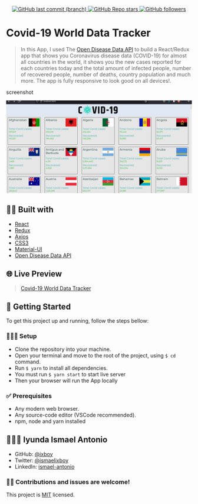 <p align="center">
  <a href="https://github.com/ixboy/countries-covid19-tracker">
    <img alt="GitHub last commit (branch)" src="https://img.shields.io/github/last-commit/ixboy/countries-covid19-tracker/main?color=blue&style=flat-square">
  </a>
  <a href="https://github.com/ixboy/countries-covid19-tracker">
    <img alt="GitHub Repo stars" src="https://img.shields.io/github/stars/ixboy/countries-covid19-tracker?color=pink&label=%E2%98%85%20stars%20&style=flat-square">
  </a>
  <a href="https://github.com/ixboy">
    <img alt="GitHub followers" src="https://img.shields.io/github/followers/ixboy?color=yellow&logo=github&style=flat-square">
  </a>
</p>

# Covid-19 World Data Tracker

> In this App, I used The [Open Disease Data API](https://disease.sh/) to build a React/Redux app that shows you Coronavirus disease data (COVID-19) for almost all countries in the world, it shows you the new cases reported for each countries today and the total amount of infected people, number of recovered people, number of deaths, country population and much more. The app is fully responsive to look good on all devices!.


screenshot

![](./src/components/images/screenrecord.gif)

## 👷🏻 Built with

  - [React](https://reactjs.org/)
  - [Redux](https://redux.js.org/)
  - [Axios](https://github.com/axios/axios)
  - [CSS3](https://developer.mozilla.org/en-US/docs/Web/CSS)
  - [Material-UI](https://mui.com/)
  - [Open Disease Data API](https://disease.sh/)


## 🌐 Live Preview

> [Covid-19 World Data Tracker](https://61b414ffe5d4a6371df96249--covid19-worlddata.netlify.app/)


## 🚩 Getting Started
To get this project up and running, follow the steps bellow:

### 👨🏻‍🔧 Setup

- Clone the repository into your machine.
- Open your terminal and move to the root of the project, using ```$ cd``` command.
- Run ```$ yarn``` to install all dependencies.
- You must run ```$ yarn start``` to start live server
- Then your browser will run the App locally 


### ✅ Prerequisites
- Any modern web browser.
- Any source-code editor (VSCode recommended).
- npm, node and yarn installed



## 👨🏻‍💻 Iyunda Ismael Antonio

- GitHub: [@ixboy](https://github.com/ixboy)
- Twitter: [@ismaelixboy](https://twitter.com/ismaelixboy)
- LinkedIn: [ismael-antonio](https://www.linkedin.com/in/ismaelantonio/)


### 🤝🏻 Contributions and issues are welcome!

This project is [MIT](./README.md) licensed.
